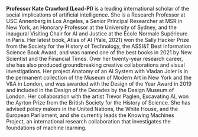 **Professor Kate Crawford (Lead-PI)** is a leading international scholar of the social implications of artificial intelligence. She is a Research Professor at USC Annenberg in Los Angeles, a Senior Principal Researcher at MSR in New York, an Honorary Professor at the University of Sydney, and the inaugural Visiting Chair for AI and Justice at the École Normale Supérieure in Paris. Her latest book, Atlas of AI (Yale, 2021) won the Sally Hacker Prize from the Society for the History of Technology, the ASSI&T Best Information Science Book Award, and was named one of the best books in 2021 by New Scientist and the Financial Times. Over her twenty-year research career, she has also produced groundbreaking creative collaborations and visual investigations. Her project Anatomy of an AI System with Vladan Joler is in the permanent collection of the Museum of Modern Art in New York and the V&A in London, and was awarded with the Design of the Year Award in 2019 and included in the Design of the Decades by the Design Museum of London. Her collaboration with the artist Trevor Paglen, Excavating AI, won the Ayrton Prize from the British Society for the History of Science. She has advised policy makers in the United Nations, the White House, and the European Parliament, and she currently leads the Knowing Machines Project, an international research collaboration that investigates the foundations of machine learning.